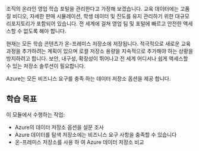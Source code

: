 조직의 온라인 영업 학습 포털을 관리한다고 가정해 보겠습니다. 교육 데이터에는 고품질 비디오, 자세한 판매 시뮬레이션, 학생 데이터 및 진도를 유지 관리하기 위한 대규모 리포지토리가 포함되어 있습니다. 전 세계에 걸쳐 영업 팀 및 포털에 빠르고 안전한 액세스할 수 없도록 해야 합니다.

현재는 모든 학습 콘텐츠가 온-프레미스 저장소에 저장됩니다. 적극적으로 새로운 교육 과정을 추가하려는 계획이 있으며 로컬 저장소 용량을 지속적으로 추가해야 하는 상황을 방지하려고 합니다. 보안, 내구성, 확장성이 뛰어나고 전 세계 어디서나 쉽게 액세스할 수 있는 저장소 솔루션이 필요합니다.

Azure는 모든 비즈니스 요구를 충족 하는 데이터 저장소 옵션을 제공 합니다.

## <a name="learning-objectives"></a>학습 목표

이 모듈에서 수행하는 작업:

- Azure의 데이터 저장소 옵션을 설문 조사
- Azure 데이터를 탐색 저장소에는 비즈니스 요구 사항을 충족할 수 있습니다
- 온-프레미스 저장소를 사용 하 여 Azure 데이터 저장소 비교